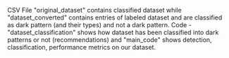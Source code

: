 CSV File "original_dataset" contains classified dataset while "dataset_converted" contains entries of labeled dataset and are classified as dark pattern (and their types) and not a dark pattern. Code - "dataset_classification" shows how dataset has been classified into dark patterns or not (recommendations) and "main_code" shows detection, classification, performance metrics on our dataset. 

